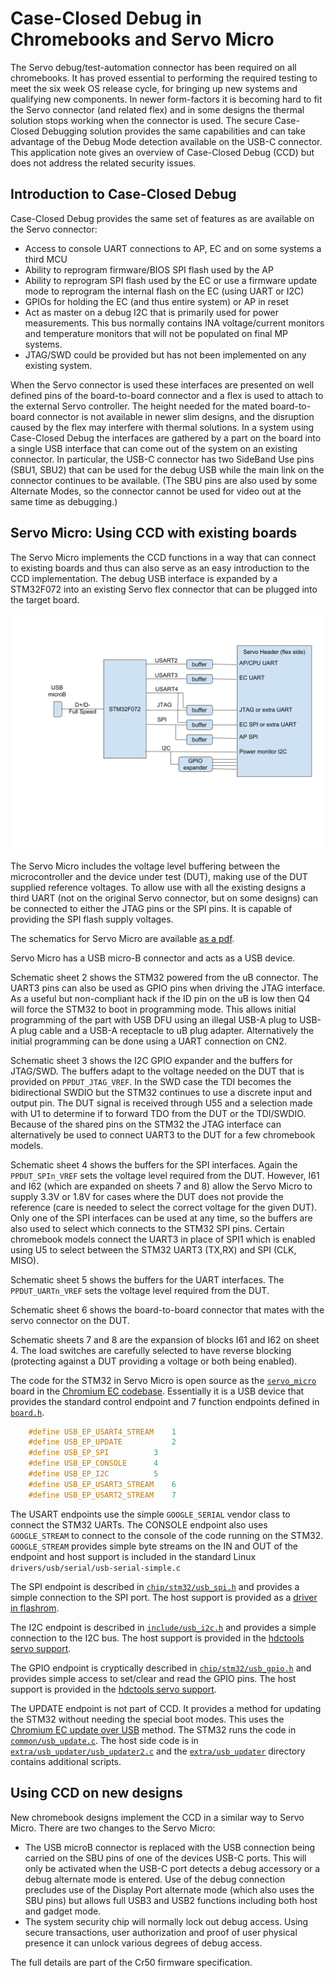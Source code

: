 <!--
 Copyright 2018 The Chromium OS Authors. All rights reserved.
 Use of this source code is governed by a BSD-style license that can be
 found in the LICENSE file.
-->

# Case-Closed Debug in Chromebooks and Servo Micro

The Servo debug/test-automation connector has been required on all
chromebooks. It has proved essential to performing the required testing to meet
the six week OS release cycle, for bringing up new systems and qualifying new
components. In newer form-factors it is becoming hard to fit the Servo connector
(and related flex) and in some designs the thermal solution stops working when
the connector is used. The secure Case-Closed Debugging solution provides the
same capabilities and can take advantage of the Debug Mode detection available
on the USB-C connector. This application note gives an overview of Case-Closed
Debug (CCD) but does not address the related security issues.


## Introduction to Case-Closed Debug

Case-Closed Debug provides the same set of features as are available on the Servo connector:

*   Access to console UART connections to AP, EC and on some systems a third MCU
*   Ability to reprogram firmware/BIOS SPI flash used by the AP
*   Ability to reprogram SPI flash used by the EC or use a firmware update mode
    to reprogram the internal flash on the EC (using UART or I2C)
*   GPIOs for holding the EC (and thus entire system) or AP in reset
*   Act as master on a debug I2C that is primarily used for power
    measurements. This bus normally contains INA voltage/current monitors and
    temperature monitors that will not be populated on final MP systems.
*   JTAG/SWD could be provided but has not been implemented on any existing system.

When the Servo connector is used these interfaces are presented on well defined
pins of the board-to-board connector and a flex is used to attach to the
external Servo controller. The height needed for the mated board-to-board
connector is not available in newer slim designs, and the disruption caused by
the flex may interfere with thermal solutions. In a system using Case-Closed
Debug the interfaces are gathered by a part on the board into a single USB
interface that can come out of the system on an existing connector. In
particular, the USB-C connector has two SideBand Use pins (SBU1, SBU2) that can
be used for the debug USB while the main link on the connector continues to be
available. (The SBU pins are also used by some Alternate Modes, so the connector
cannot be used for video out at the same time as debugging.)


## Servo Micro: Using CCD with existing boards

The Servo Micro implements the CCD functions in a way that can connect to
existing boards and thus can also serve as an easy introduction to the CCD
implementation. The debug USB interface is expanded by a STM32F072 into an
existing Servo flex connector that can be plugged into the target board.

![block diagram](servo_micro.png)

The Servo Micro includes the voltage level buffering between the microcontroller
and the device under test (DUT), making use of the DUT supplied reference
voltages. To allow use with all the existing designs a third UART (not on the
original Servo connector, but on some designs) can be connected to either the
JTAG pins or the SPI pins. It is capable of providing the SPI flash supply
voltages.

The schematics for Servo Micro are available [as a
pdf](servo_micro_sch_20180404.pdf).

Servo Micro has a USB micro-B connector and acts as a USB device.

Schematic sheet 2 shows the STM32 powered from the uB connector. The UART3 pins
can also be used as GPIO pins when driving the JTAG interface. As a useful but
non-compliant hack if the ID pin on the uB is low then Q4 will force the STM32
to boot in programming mode. This allows initial programming of the part with
USB DFU using an illegal USB-A plug to USB-A plug cable and a USB-A receptacle
to uB plug adapter. Alternatively the initial programming can be done using a
UART connection on CN2.

Schematic sheet 3 shows the I2C GPIO expander and the buffers for JTAG/SWD. The
buffers adapt to the voltage needed on the DUT that is provided on
`PPDUT_JTAG_VREF`. In the SWD case the TDI becomes the bidirectional SWDIO but the
STM32 continues to use a discrete input and output pin. The DUT signal is
received through U55 and a selection made with U1 to determine if to forward TDO
from the DUT or the TDI/SWDIO. Because of the shared pins on the STM32 the JTAG
interface can alternatively be used to connect UART3 to the DUT for a few
chromebook models.

Schematic sheet 4 shows the buffers for the SPI interfaces. Again the
`PPDUT_SPIn_VREF` sets the voltage level required from the DUT. However, I61 and
I62 (which are expanded on sheets 7 and 8) allow the Servo Micro to supply 3.3V
or 1.8V for cases where the DUT does not provide the reference (care is needed
to select the correct voltage for the given DUT). Only one of the SPI interfaces
can be used at any time, so the buffers are also used to select which connects
to the STM32 SPI pins. Certain chromebook models connect the UART3 in place of
SPI1 which is enabled using U5 to select between the STM32 UART3 (TX,RX) and SPI
(CLK, MISO).

Schematic sheet 5 shows the buffers for the UART interfaces. The
`PPDUT_UARTn_VREF` sets the voltage level required from the DUT.

Schematic sheet 6 shows the board-to-board connector that mates with the servo
connector on the DUT.

Schematic sheets 7 and 8 are the expansion of blocks I61 and I62 on sheet 4. The
load switches are carefully selected to have reverse blocking (protecting
against a DUT providing a voltage or both being enabled).

The code for the STM32 in Servo Micro is open source as the
[`servo_micro`](../../board/servo_micro)
board in the [Chromium EC
codebase](https://chromium.googlesource.com/chromiumos/platform/ec/). Essentially
it is a USB device that provides the standard control endpoint and 7 function
endpoints defined in
[`board.h`](board.h).

<!-- does not work in emacs/markdown preview but should in gitlies -->

``` c
    #define USB_EP_USART4_STREAM	1
    #define USB_EP_UPDATE			2
    #define USB_EP_SPI			3
    #define USB_EP_CONSOLE		4
    #define USB_EP_I2C			5
    #define USB_EP_USART3_STREAM	6
    #define USB_EP_USART2_STREAM	7
```


The USART endpoints use the simple `GOOGLE_SERIAL` vendor class to connect the
STM32 UARTs. The CONSOLE endpoint also uses `GOOGLE_STREAM` to connect to the
console of the code running on the STM32. `GOOGLE_STREAM` provides simple byte
streams on the IN and OUT of the endpoint and host support is included in the
standard Linux `drivers/usb/serial/usb-serial-simple.c`

The SPI endpoint is described in
[`chip/stm32/usb_spi.h`](../../chip/stm32/usb_spi.h) and provides a simple
connection to the SPI port. The host support is provided as a [driver in
flashrom](https://chromium.googlesource.com/chromiumos/third_party/flashrom/+/master/raiden_debug_spi.c).

The I2C endpoint is described in [`include/usb_i2c.h`](../../include/usb_i2c.h)
and provides a simple connection to the I2C bus. The host support is provided in
the [hdctools servo
support](https://chromium.googlesource.com/chromiumos/third_party/hdctools/+/master/servo/stm32i2c.py).

The GPIO endpoint is cryptically described in
[`chip/stm32/usb_gpio.h`](../../chip/stm32/usb_gpio.h) and provides simple access
to set/clear and read the GPIO pins. The host support is provided in the
[hdctools servo
support](https://chromium.googlesource.com/chromiumos/third_party/hdctools/+/master/servo/stm32gpio.py).

The UPDATE endpoint is not part of CCD. It provides a method for updating the
STM32 without needing the special boot modes. This uses the [Chromium EC update
over
USB](../../docs/usb_updater.md)
method. The STM32 runs the code in
[`common/usb_update.c`](../../common/usb_update.c).
The host side code is in
[`extra/usb_updater/usb_updater2.c`](../../extra/usb_updater/usb_updater2.c)
and the
[`extra/usb_updater`](../../extra/usb_updater/)
directory contains additional scripts.


## Using CCD on new designs

New chromebook designs implement the CCD in a similar way to Servo Micro. There
are two changes to the Servo Micro:

*   The USB microB connector is replaced with the USB connection being carried
    on the SBU pins of one of the devices USB-C ports. This will only be
    activated when the USB-C port detects a debug accessory or a debug alternate
    mode is entered. Use of the debug connection precludes use of the Display
    Port alternate mode (which also uses the SBU pins) but allows full USB3 and
    USB2 functions including both host and gadget mode.
*   The system security chip will normally lock out debug access. Using secure
    transactions, user authorization and proof of user physical presence it can
    unlock various degrees of debug access.

The full details are part of the Cr50 firmware specification.
